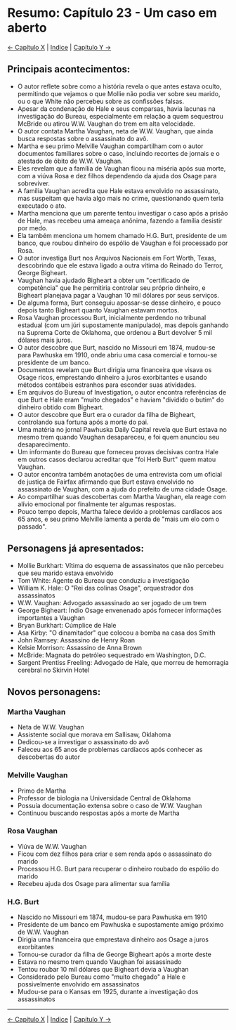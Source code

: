 # Resumo: Capítulo 23 - Um caso em aberto

[← Capítulo X](assassinos_da_lua_das_flores_chapter_0X_resumo.md) | [Indice](README.md) | [Capítulo Y →](assassinos_da_lua_das_flores_chapter_0Y_resumo.md)

## Principais acontecimentos:
- O autor reflete sobre como a história revela o que antes estava oculto, permitindo que vejamos o que Mollie não podia ver sobre seu marido, ou o que White não percebeu sobre as confissões falsas.
- Apesar da condenação de Hale e seus comparsas, havia lacunas na investigação do Bureau, especialmente em relação a quem sequestrou McBride ou atirou W.W. Vaughan do trem em alta velocidade.
- O autor contata Martha Vaughan, neta de W.W. Vaughan, que ainda busca respostas sobre o assassinato do avô.
- Martha e seu primo Melville Vaughan compartilham com o autor documentos familiares sobre o caso, incluindo recortes de jornais e o atestado de óbito de W.W. Vaughan.
- Eles revelam que a família de Vaughan ficou na miséria após sua morte, com a viúva Rosa e dez filhos dependendo da ajuda dos Osage para sobreviver.
- A família Vaughan acredita que Hale estava envolvido no assassinato, mas suspeitam que havia algo mais no crime, questionando quem teria executado o ato.
- Martha menciona que um parente tentou investigar o caso após a prisão de Hale, mas recebeu uma ameaça anônima, fazendo a família desistir por medo.
- Ela também menciona um homem chamado H.G. Burt, presidente de um banco, que roubou dinheiro do espólio de Vaughan e foi processado por Rosa.
- O autor investiga Burt nos Arquivos Nacionais em Fort Worth, Texas, descobrindo que ele estava ligado a outra vítima do Reinado do Terror, George Bigheart.
- Vaughan havia ajudado Bigheart a obter um "certificado de competência" que lhe permitiria controlar seu próprio dinheiro, e Bigheart planejava pagar a Vaughan 10 mil dólares por seus serviços.
- De alguma forma, Burt conseguiu apossar-se desse dinheiro, e pouco depois tanto Bigheart quanto Vaughan estavam mortos.
- Rosa Vaughan processou Burt, inicialmente perdendo no tribunal estadual (com um júri supostamente manipulado), mas depois ganhando na Suprema Corte de Oklahoma, que ordenou a Burt devolver 5 mil dólares mais juros.
- O autor descobre que Burt, nascido no Missouri em 1874, mudou-se para Pawhuska em 1910, onde abriu uma casa comercial e tornou-se presidente de um banco.
- Documentos revelam que Burt dirigia uma financeira que visava os Osage ricos, emprestando dinheiro a juros exorbitantes e usando métodos contábeis estranhos para esconder suas atividades.
- Em arquivos do Bureau of Investigation, o autor encontra referências de que Burt e Hale eram "muito chegados" e haviam "dividido o butim" do dinheiro obtido com Bigheart.
- O autor descobre que Burt era o curador da filha de Bigheart, controlando sua fortuna após a morte do pai.
- Uma matéria no jornal Pawhuska Daily Capital revela que Burt estava no mesmo trem quando Vaughan desapareceu, e foi quem anunciou seu desaparecimento.
- Um informante do Bureau que forneceu provas decisivas contra Hale em outros casos declarou acreditar que "foi Herb Burt" quem matou Vaughan.
- O autor encontra também anotações de uma entrevista com um oficial de justiça de Fairfax afirmando que Burt estava envolvido no assassinato de Vaughan, com a ajuda do prefeito de uma cidade Osage.
- Ao compartilhar suas descobertas com Martha Vaughan, ela reage com alívio emocional por finalmente ter algumas respostas.
- Pouco tempo depois, Martha falece devido a problemas cardíacos aos 65 anos, e seu primo Melville lamenta a perda de "mais um elo com o passado".

## Personagens já apresentados:
- Mollie Burkhart: Vítima do esquema de assassinatos que não percebeu que seu marido estava envolvido
- Tom White: Agente do Bureau que conduziu a investigação
- William K. Hale: O "Rei das colinas Osage", orquestrador dos assassinatos
- W.W. Vaughan: Advogado assassinado ao ser jogado de um trem
- George Bigheart: Índio Osage envenenado após fornecer informações importantes a Vaughan
- Bryan Burkhart: Cúmplice de Hale
- Asa Kirby: "O dinamitador" que colocou a bomba na casa dos Smith
- John Ramsey: Assassino de Henry Roan
- Kelsie Morrison: Assassino de Anna Brown
- McBride: Magnata do petróleo sequestrado em Washington, D.C.
- Sargent Prentiss Freeling: Advogado de Hale, que morreu de hemorragia cerebral no Skirvin Hotel

## Novos personagens:

### Martha Vaughan
- Neta de W.W. Vaughan
- Assistente social que morava em Sallisaw, Oklahoma
- Dedicou-se a investigar o assassinato do avô
- Faleceu aos 65 anos de problemas cardíacos após conhecer as descobertas do autor

### Melville Vaughan
- Primo de Martha
- Professor de biologia na Universidade Central de Oklahoma
- Possuía documentação extensa sobre o caso de W.W. Vaughan
- Continuou buscando respostas após a morte de Martha

### Rosa Vaughan
- Viúva de W.W. Vaughan
- Ficou com dez filhos para criar e sem renda após o assassinato do marido
- Processou H.G. Burt para recuperar o dinheiro roubado do espólio do marido
- Recebeu ajuda dos Osage para alimentar sua família

### H.G. Burt
- Nascido no Missouri em 1874, mudou-se para Pawhuska em 1910
- Presidente de um banco em Pawhuska e supostamente amigo próximo de W.W. Vaughan
- Dirigia uma financeira que emprestava dinheiro aos Osage a juros exorbitantes
- Tornou-se curador da filha de George Bigheart após a morte deste
- Estava no mesmo trem quando Vaughan foi assassinado
- Tentou roubar 10 mil dólares que Bigheart devia a Vaughan
- Considerado pelo Bureau como "muito chegado" a Hale e possivelmente envolvido em assassinatos
- Mudou-se para o Kansas em 1925, durante a investigação dos assassinatos 
---
[← Capítulo X](assassinos_da_lua_das_flores_chapter_0X_resumo.md) | [Indice](README.md) | [Capítulo Y →](assassinos_da_lua_das_flores_chapter_0Y_resumo.md)